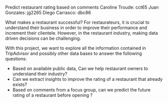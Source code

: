 Predict restaurant rating based on comments
Caroline Troude: cct65
Juan Gonzales: jg2265
Diego Carrasco: dbc86

What makes a restaurant successful? For restaurateurs, it is crucial to understand their business in order to improve their performance and increment their clientele. However, in the restaurant industry, making data driven decisions can be challenging. 

With this project, we want to explore all the information contained in TripAdvisor and possibly other data bases to answer the following questions:

 - Based on available public data, Can we help restaurant owners to understand their industry?
 - Can we extract insights to improve the rating of a restaurant that already exists?
 - Based on comments from a focus group, can we predict the future rating of a restaurant before opening ?
